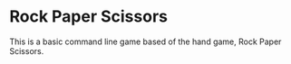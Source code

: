 # Rock Paper Scissors

This is a basic command line game based of the hand game, Rock Paper Scissors.
